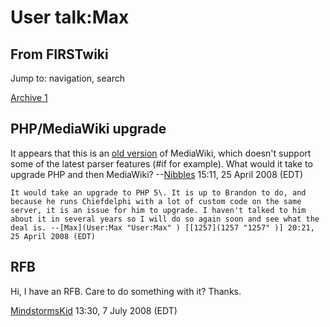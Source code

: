 # User talk:Max

## From FIRSTwiki

Jump to: navigation, search

[Archive 1](User_talk:Max/Archive_1 "User talk:Max/Archive 1")

## PHP/MediaWiki upgrade

It appears that this is an [old version](Special:Version "Special:Version") of MediaWiki, which doesn't support some of the latest parser features (#if for example). What would it take to upgrade PHP and then MediaWiki? --[Nibbles](/index.php?title=User:Nibbles&action=edit "User:Nibbles") 15:11, 25 April 2008 (EDT)

```
It would take an upgrade to PHP 5\. It is up to Brandon to do, and because he runs Chiefdelphi with a lot of custom code on the same server, it is an issue for him to upgrade. I haven't talked to him about it in several years so I will do so again soon and see what the deal is. --[Max](User:Max "User:Max" ) [[1257](1257 "1257" )] 20:21, 25 April 2008 (EDT) 
```

## RFB

Hi, I have an RFB. Care to do something with it? Thanks.

[MindstormsKid](User:MindstormsKid "User:MindstormsKid") 13:30, 7 July 2008 (EDT)
